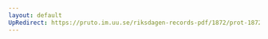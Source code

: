 ```yaml
---
layout: default
UpRedirect: https://pruto.im.uu.se/riksdagen-records-pdf/1872/prot-1872--ak--503/prot-1872--ak--503_018.pdf
---
```

